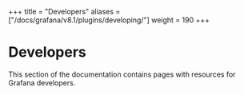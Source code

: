 +++
title = "Developers"
aliases = ["/docs/grafana/v8.1/plugins/developing/"]
weight = 190
+++

# Developers

This section of the documentation contains pages with resources for Grafana developers.
